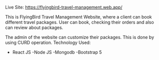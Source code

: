 Live Site: https://flyingbird-travel-management.web.app/

This is FlyingBird Travel Management Website, where a client can book different travel packages. User can book, checking their orders and also can review about packages.

The admin of the website can customize their packages. This is done by using CURD operation. 
Technology Used:
- React JS
-Node JS
-Mongodb
-Bootstrap 5